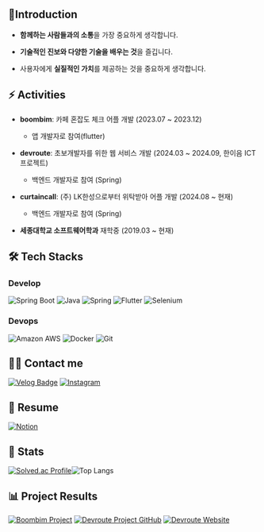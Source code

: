 ## 👋Introduction
-  **함께하는 사람들과의 소통**을 가장 중요하게 생각합니다.

- **기술적인 진보와 다양한 기술을 배우는 것**을 즐깁니다.
 
- 사용자에게 **실질적인 가치**를 제공하는 것을 중요하게 생각합니다.

## ⚡ Activities

- **boombim**: 카페 혼잡도 체크 어플 개발 (2023.07 ~ 2023.12)
  - 앱 개발자로 참여(flutter)

- **devroute**: 초보개발자를 위한 웹 서비스 개발 (2024.03 ~ 2024.09, 한이음 ICT 프로젝트)
  - 백엔드 개발자로 참여 (Spring)

- **curtaincall**: (주) LK한성으로부터 위탁받아 어플 개발 (2024.08 ~ 현재)
  - 백엔드 개발자로 참여 (Spring)
 
- **세종대학교 소프트웨어학과** 재학중 (2019.03 ~ 현재)




## 🛠️ Tech Stacks
### Develop
 ![Spring Boot](https://img.shields.io/badge/Spring%20Boot-6DB33F?style=for-the-badge&logo=Spring%20Boot&logoColor=white)
 ![Java](https://img.shields.io/badge/Java-007396?style=for-the-badge&logo=Java&logoColor=white)
 ![Spring](https://img.shields.io/badge/Spring-6DB33F?style=for-the-badge&logo=Spring&logoColor=white)
 ![Flutter](https://img.shields.io/badge/Flutter-02569B?style=for-the-badge&logo=Flutter&logoColor=white)
 ![Selenium](https://img.shields.io/badge/Selenium-43B02A?style=for-the-badge&logo=Selenium&logoColor=white)<br>
 ### Devops
 ![Amazon AWS](https://img.shields.io/badge/Amazon%20AWS-232F3E?style=for-the-badge&logo=Amazon%20AWS&logoColor=white)
 ![Docker](https://img.shields.io/badge/Docker-2496ED?style=for-the-badge&logo=Docker&logoColor=white)
 ![Git](https://img.shields.io/badge/Git-F05032?style=for-the-badge&logo=Git&logoColor=white)

## 🧑‍💻 Contact me
[![Velog Badge](https://img.shields.io/badge/Velog-20C997?style=for-the-badge&logo=Velog&logoColor=white)](https://velog.io/@msw0909/posts)
[![Instagram](https://img.shields.io/badge/Instagram-E4405F?style=for-the-badge&logo=Instagram&logoColor=white&link=https://www.instagram.com/always__mun/)](https://www.instagram.com/always__mun/)

 ## 📜 Resume
  [![Notion](https://img.shields.io/badge/Notion-000000?style=for-the-badge&logo=Notion&logoColor=white&link=https://mousy-operation-6b9.notion.site/26d0582020944a6eafc30766428b3e6b)](https://mousy-operation-6b9.notion.site/26d0582020944a6eafc30766428b3e6b)

## 🏅 Stats
 [![Solved.ac Profile](http://mazassumnida.wtf/api/v2/generate_badge?boj=msw0909)](https://solved.ac/msw0909/)![Top Langs](https://github-readme-stats.vercel.app/api/top-langs/?username=Munhangyeol&layout=compact&bg_color=180,000000,&title_color=000000&text_color=000000)

 ## 📊 Project Results
[![Boombim Project](https://img.shields.io/badge/Boombim_Project-181717?style=for-the-badge&logo=github)](https://github.com/Munhangyeol/Boombim_makerstar)
[![Devroute Project GitHub](https://img.shields.io/badge/Devroute_Project_GitHub-181717?style=for-the-badge&logo=github&logoColor=white)](https://github.com/Munhangyeol/Dev-Route-BE)  [![Devroute Website](https://img.shields.io/badge/Devroute_Website-0078D4?style=for-the-badge&logo=google-chrome&logoColor=white)](https://devroute.site/mainpage)





